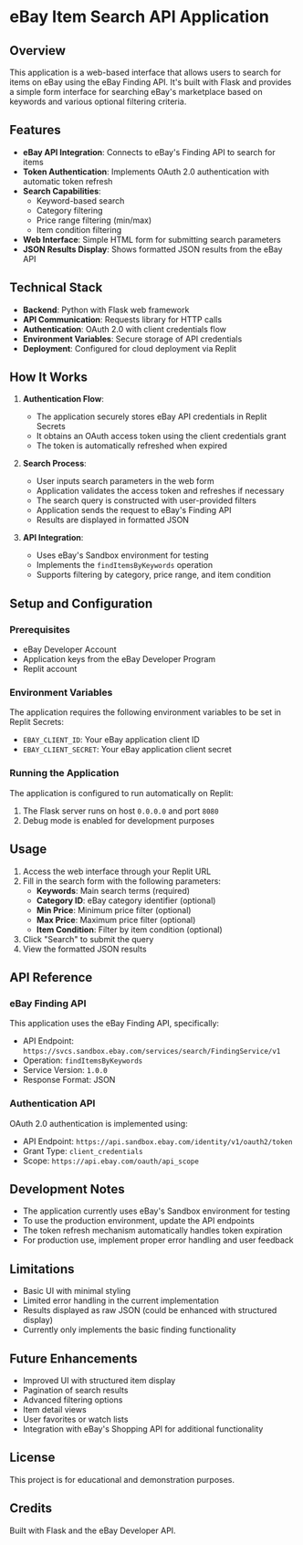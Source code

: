 
# eBay Item Search API Application

## Overview

This application is a web-based interface that allows users to search for items on eBay using the eBay Finding API. It's built with Flask and provides a simple form interface for searching eBay's marketplace based on keywords and various optional filtering criteria.

## Features

- **eBay API Integration**: Connects to eBay's Finding API to search for items
- **Token Authentication**: Implements OAuth 2.0 authentication with automatic token refresh
- **Search Capabilities**:
  - Keyword-based search
  - Category filtering
  - Price range filtering (min/max)
  - Item condition filtering
- **Web Interface**: Simple HTML form for submitting search parameters
- **JSON Results Display**: Shows formatted JSON results from the eBay API

## Technical Stack

- **Backend**: Python with Flask web framework
- **API Communication**: Requests library for HTTP calls
- **Authentication**: OAuth 2.0 with client credentials flow
- **Environment Variables**: Secure storage of API credentials
- **Deployment**: Configured for cloud deployment via Replit

## How It Works

1. **Authentication Flow**:
   - The application securely stores eBay API credentials in Replit Secrets
   - It obtains an OAuth access token using the client credentials grant
   - The token is automatically refreshed when expired

2. **Search Process**:
   - User inputs search parameters in the web form
   - Application validates the access token and refreshes if necessary
   - The search query is constructed with user-provided filters
   - Application sends the request to eBay's Finding API
   - Results are displayed in formatted JSON

3. **API Integration**:
   - Uses eBay's Sandbox environment for testing
   - Implements the `findItemsByKeywords` operation
   - Supports filtering by category, price range, and item condition

## Setup and Configuration

### Prerequisites

- eBay Developer Account
- Application keys from the eBay Developer Program
- Replit account

### Environment Variables

The application requires the following environment variables to be set in Replit Secrets:

- `EBAY_CLIENT_ID`: Your eBay application client ID
- `EBAY_CLIENT_SECRET`: Your eBay application client secret

### Running the Application

The application is configured to run automatically on Replit:

1. The Flask server runs on host `0.0.0.0` and port `8080`
2. Debug mode is enabled for development purposes

## Usage

1. Access the web interface through your Replit URL
2. Fill in the search form with the following parameters:
   - **Keywords**: Main search terms (required)
   - **Category ID**: eBay category identifier (optional)
   - **Min Price**: Minimum price filter (optional)
   - **Max Price**: Maximum price filter (optional)
   - **Item Condition**: Filter by item condition (optional)
3. Click "Search" to submit the query
4. View the formatted JSON results

## API Reference

### eBay Finding API

This application uses the eBay Finding API, specifically:
- API Endpoint: `https://svcs.sandbox.ebay.com/services/search/FindingService/v1`
- Operation: `findItemsByKeywords`
- Service Version: `1.0.0`
- Response Format: JSON

### Authentication API

OAuth 2.0 authentication is implemented using:
- API Endpoint: `https://api.sandbox.ebay.com/identity/v1/oauth2/token`
- Grant Type: `client_credentials`
- Scope: `https://api.ebay.com/oauth/api_scope`

## Development Notes

- The application currently uses eBay's Sandbox environment for testing
- To use the production environment, update the API endpoints
- The token refresh mechanism automatically handles token expiration
- For production use, implement proper error handling and user feedback

## Limitations

- Basic UI with minimal styling
- Limited error handling in the current implementation
- Results displayed as raw JSON (could be enhanced with structured display)
- Currently only implements the basic finding functionality

## Future Enhancements

- Improved UI with structured item display
- Pagination of search results
- Advanced filtering options
- Item detail views
- User favorites or watch lists
- Integration with eBay's Shopping API for additional functionality

## License

This project is for educational and demonstration purposes.

## Credits

Built with Flask and the eBay Developer API.
